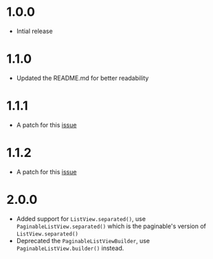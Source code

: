 # 1.0.0

* Intial release

# 1.1.0

* Updated the README.md for better readability

# 1.1.1

* A patch for this [issue](https://github.com/chinkysight/paginable/issues/9)

# 1.1.2

* A patch for this [issue](https://github.com/chinkysight/paginable/issues/12)
<!-- TODO: If needed, update the following version and changes -->
# 2.0.0

* Added support for `ListView.separated()`, use `PaginableListView.separated()` which is the paginable's version of `ListView.separated()`
* Deprecated the `PaginableListViewBuilder`, use `PaginableListView.builder()` instead.
